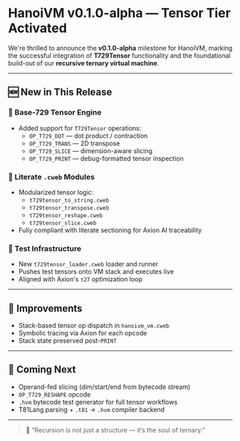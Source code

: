 # HanoiVM v0.1.0-alpha — Tensor Tier Activated

We're thrilled to announce the **v0.1.0-alpha** milestone for HanoiVM, marking the successful integration of **T729Tensor** functionality and the foundational build-out of our **recursive ternary virtual machine**.

---

## 🆕 New in This Release

### 🧠 Base-729 Tensor Engine
- Added support for `T729Tensor` operations:
  - `OP_T729_DOT` — dot product / contraction
  - `OP_T729_TRANS` — 2D transpose
  - `OP_T729_SLICE` — dimension-aware slicing
  - `OP_T729_PRINT` — debug-formatted tensor inspection

### 🧩 Literate `.cweb` Modules
- Modularized tensor logic:
  - `t729tensor_to_string.cweb`
  - `t729tensor_transpose.cweb`
  - `t729tensor_reshape.cweb`
  - `t729tensor_slice.cweb`
- Fully compliant with literate sectioning for Axion AI traceability

### 🧪 Test Infrastructure
- New `t729tensor_loader.cweb` loader and runner
- Pushes test tensors onto VM stack and executes live
- Aligned with Axion's `τ27` optimization loop

---

## 🔧 Improvements
- Stack-based tensor op dispatch in `hanoivm_vm.cweb`
- Symbolic tracing via Axion for each opcode
- Stack state preserved post-`PRINT`

---

## 🔮 Coming Next
- Operand-fed slicing (dim/start/end from bytecode stream)
- `OP_T729_RESHAPE` opcode
- `.hvm` bytecode test generator for full tensor workflows
- T81Lang parsing + `.t81` → `.hvm` compiler backend

---

> 🧠 “Recursion is not just a structure — it’s the soul of ternary.”
